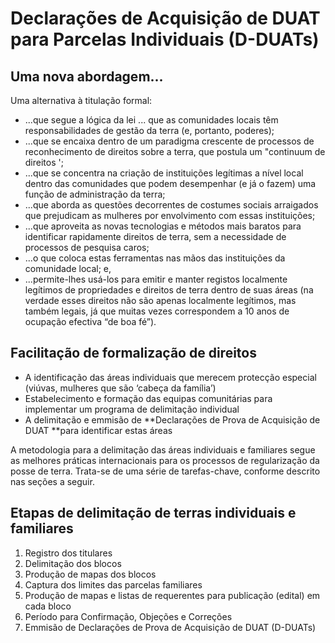 # Declarações de Acquisição de DUAT para Parcelas Individuais \(D-DUATs\)

## Uma nova abordagem...

Uma alternativa à titulação formal:

* ...que segue a lógica da lei ... que as comunidades locais têm responsabilidades de gestão da terra \(e, portanto, poderes\);
* ...que se encaixa dentro de um paradigma crescente de processos de reconhecimento de direitos sobre a terra, que postula um "continuum de direitos ';
* ...que se concentra na criação de instituições legítimas a nível local dentro das comunidades que podem desempenhar \(e já o fazem\) uma função de administração da terra;
* ...que aborda as questões decorrentes de costumes sociais arraigados que prejudicam as mulheres por envolvimento com essas instituições;
* ...que aproveita as novas tecnologias e métodos mais baratos para identificar rapidamente direitos de terra, sem a necessidade de processos de pesquisa caros;
* ...o que coloca estas ferramentas nas mãos das instituições da comunidade local; e,
* ...permite-lhes usá-los para emitir e manter registos localmente legítimos de propriedades e direitos de terra dentro de suas áreas \(na verdade esses direitos não são apenas localmente legítimos, mas também legais, já que muitas vezes correspondem a 10 anos de ocupação efectiva “de boa fé”\).

## Facilitação de formalização de direitos

* A identificação das áreas individuais que merecem protecção especial \(viúvas, mulheres que são ‘cabeça da família’\)
* Estabelecimento e formação das equipas comunitárias para implementar um programa de delimitação individual
* A delimitação e emmisão de **Declarações de Prova de Acquisição de DUAT **para identificar estas áreas

A metodologia para a delimitação das áreas individuais e familiares segue as melhores práticas internacionais para os processos de regularização da posse de terra. Trata-se de uma série de tarefas-chave, conforme descrito nas seções a seguir.

## Etapas de delimitação de terras individuais e familiares

1. Registro dos titulares
2. Delimitação dos blocos
3. Produção de mapas dos blocos
4. Captura dos limites das parcelas familiares
5. Produção de mapas e listas de requerentes para publicação \(edital\) em cada bloco
6. Período para Confirmação, Objeções e Correções
7. Emmisão de Declarações de Prova de Acquisição de DUAT \(D-DUATs\)



